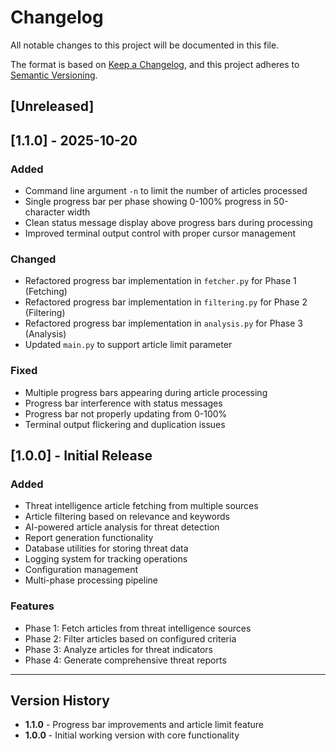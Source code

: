 # Changelog

All notable changes to this project will be documented in this file.

The format is based on [Keep a Changelog](https://keepachangelog.com/en/1.0.0/),
and this project adheres to [Semantic Versioning](https://semver.org/spec/v2.0.0.html).

## [Unreleased]

## [1.1.0] - 2025-10-20

### Added
- Command line argument `-n` to limit the number of articles processed
- Single progress bar per phase showing 0-100% progress in 50-character width
- Clean status message display above progress bars during processing
- Improved terminal output control with proper cursor management

### Changed
- Refactored progress bar implementation in `fetcher.py` for Phase 1 (Fetching)
- Refactored progress bar implementation in `filtering.py` for Phase 2 (Filtering)
- Refactored progress bar implementation in `analysis.py` for Phase 3 (Analysis)
- Updated `main.py` to support article limit parameter

### Fixed
- Multiple progress bars appearing during article processing
- Progress bar interference with status messages
- Progress bar not properly updating from 0-100%
- Terminal output flickering and duplication issues

## [1.0.0] - Initial Release

### Added
- Threat intelligence article fetching from multiple sources
- Article filtering based on relevance and keywords
- AI-powered article analysis for threat detection
- Report generation functionality
- Database utilities for storing threat data
- Logging system for tracking operations
- Configuration management
- Multi-phase processing pipeline

### Features
- Phase 1: Fetch articles from threat intelligence sources
- Phase 2: Filter articles based on configured criteria
- Phase 3: Analyze articles for threat indicators
- Phase 4: Generate comprehensive threat reports

---

## Version History

- **1.1.0** - Progress bar improvements and article limit feature
- **1.0.0** - Initial working version with core functionality
